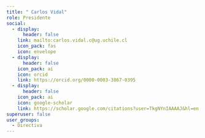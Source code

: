 ```yaml
---
title: " Carlos Vidal"
role: Presidente
social:
  - display:
      header: false
    link: mailto:carlos.vidal.c@ug.uchile.cl
    icon_pack: fas
    icon: envelope
  - display:
      header: false
    icon_pack: ai
    icon: orcid
    link: https://orcid.org/0000-0003-3867-0395
  - display:
      header: false
    icon_pack: ai
    icon: google-scholar
    link: https://scholar.google.com/citations?user=TkgNYnIAAAAJ&hl=en
superuser: false
user_groups:
  - Directiva
---
```

